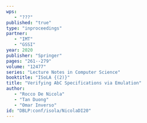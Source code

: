 ```yaml
---
wps: 
   - "???"
published: "true"
type: "inproceedings"
partner: 
   - "IMT"
   - "GSSI"
year: 2020
publisher: "Springer"
pages: "261--279"
volume: "12477"
series: "Lecture Notes in Computer Science"
booktitle: "ISoLA {(2)}"
title: "Verifying AbC Specifications via Emulation"
author: 
   - "Rocco De Nicola"
   - "Tan Duong"
   - "Omar Inverso"
id: "DBLP:conf/isola/NicolaDI20"
---
```

